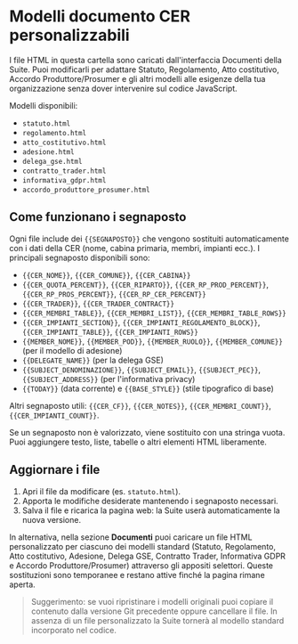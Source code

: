 # Modelli documento CER personalizzabili

I file HTML in questa cartella sono caricati dall'interfaccia Documenti della Suite. Puoi modificarli per adattare Statuto, Regolamento, Atto costitutivo, Accordo Produttore/Prosumer e gli altri modelli alle esigenze della tua organizzazione senza dover intervenire sul codice JavaScript.

Modelli disponibili:

- `statuto.html`
- `regolamento.html`
- `atto_costitutivo.html`
- `adesione.html`
- `delega_gse.html`
- `contratto_trader.html`
- `informativa_gdpr.html`
- `accordo_produttore_prosumer.html`

## Come funzionano i segnaposto

Ogni file include dei `{{SEGNAPOSTO}}` che vengono sostituiti automaticamente con i dati della CER (nome, cabina primaria, membri, impianti ecc.). I principali segnaposto disponibili sono:

- `{{CER_NOME}}`, `{{CER_COMUNE}}`, `{{CER_CABINA}}`
- `{{CER_QUOTA_PERCENT}}`, `{{CER_RIPARTO}}`, `{{CER_RP_PROD_PERCENT}}`, `{{CER_RP_PROS_PERCENT}}`, `{{CER_RP_CER_PERCENT}}`
- `{{CER_TRADER}}`, `{{CER_TRADER_CONTRACT}}`
- `{{CER_MEMBRI_TABLE}}`, `{{CER_MEMBRI_LIST}}`, `{{CER_MEMBRI_TABLE_ROWS}}`
- `{{CER_IMPIANTI_SECTION}}`, `{{CER_IMPIANTI_REGOLAMENTO_BLOCK}}`, `{{CER_IMPIANTI_TABLE}}`, `{{CER_IMPIANTI_ROWS}}`
- `{{MEMBER_NOME}}`, `{{MEMBER_POD}}`, `{{MEMBER_RUOLO}}`, `{{MEMBER_COMUNE}}` (per il modello di adesione)
- `{{DELEGATE_NAME}}` (per la delega GSE)
- `{{SUBJECT_DENOMINAZIONE}}`, `{{SUBJECT_EMAIL}}`, `{{SUBJECT_PEC}}`, `{{SUBJECT_ADDRESS}}` (per l'informativa privacy)
- `{{TODAY}}` (data corrente) e `{{BASE_STYLE}}` (stile tipografico di base)

Altri segnaposto utili: `{{CER_CF}}`, `{{CER_NOTES}}`, `{{CER_MEMBRI_COUNT}}`, `{{CER_IMPIANTI_COUNT}}`.

Se un segnaposto non è valorizzato, viene sostituito con una stringa vuota. Puoi aggiungere testo, liste, tabelle o altri elementi HTML liberamente.

## Aggiornare i file

1. Apri il file da modificare (es. `statuto.html`).
2. Apporta le modifiche desiderate mantenendo i segnaposto necessari.
3. Salva il file e ricarica la pagina web: la Suite userà automaticamente la nuova versione.

In alternativa, nella sezione **Documenti** puoi caricare un file HTML personalizzato per ciascuno dei modelli standard (Statuto, Regolamento, Atto costitutivo, Adesione, Delega GSE, Contratto Trader, Informativa GDPR e Accordo Produttore/Prosumer) attraverso gli appositi selettori. Queste sostituzioni sono temporanee e restano attive finché la pagina rimane aperta.

> Suggerimento: se vuoi ripristinare i modelli originali puoi copiare il contenuto dalla versione Git precedente oppure cancellare il file. In assenza di un file personalizzato la Suite tornerà al modello standard incorporato nel codice.
